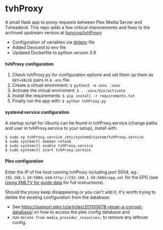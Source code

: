tvhProxy
========

A small flask app to proxy requests between Plex Media Server and Tvheadend. This repo adds a few critical improvements and fixes to the archived upstream version at [huncrys/tvhProxy](https://github.com/huncrys/tvhProxy):

- Configuration of variables via [dotenv](https://pypi.org/project/python-dotenv/) file
- Added DeviceId to env file 
- Updated Dockerfile to python version 3.9

#### tvhProxy configuration
1. Check tvhProxy.py for configuration options and set them up them as ```KEY=VALUE``` pairs in a ```.env``` file.
2. Create a virtual enviroment: ```$ python3 -m venv .venv```
3. Activate the virtual enviroment: ```$ . .venv/bin/activate```
4. Install the requirements: ```$ pip install -r requirements.txt```
5. Finally run the app with: ```$ python tvhProxy.py```

#### systemd service configuration
A startup script for Ubuntu can be found in tvhProxy.service (change paths and user in tvhProxy.service to your setup), install with:

    $ sudo cp tvhProxy.service /etc/systemd/system/tvhProxy.service
    $ sudo systemctl daemon-reload
    $ sudo systemctl enable tvhProxy.service
    $ sudo systemctl start tvhProxy.service

#### Plex configuration
Enter the IP of the host running tvhProxy including port 5004, eg.: ```192.168.1.50:5004```, use ```http://192.168.1.50:5004/epg.xml``` for the EPG (see [Using XMLTV for guide data](https://support.plex.tv/articles/using-an-xmltv-guide/) for full instructions).

Should the proxy keep disappearing or you can't add it, it's worth trying to delete the existing configuration from the database: 
- See https://support.plex.tv/articles/201100678-repair-a-corrupt-database/ on how to access the plex config database and
- run ```delete from media_provider_resources;``` to remove any leftover config.
